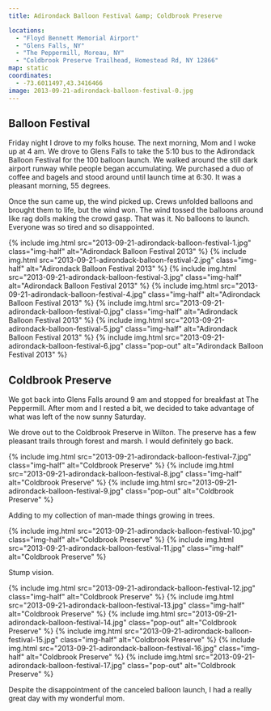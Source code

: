 ```yaml
---
title: Adirondack Balloon Festival &amp; Coldbrook Preserve

locations:
  - "Floyd Bennett Memorial Airport"
  - "Glens Falls, NY"
  - "The Peppermill, Moreau, NY"
  - "Coldbrook Preserve Trailhead, Homestead Rd, NY 12866"
map: static
coordinates:
  - -73.6011497,43.3416466
image: 2013-09-21-adirondack-balloon-festival-0.jpg
---
```


## Balloon Festival

Friday night I drove to my folks house. The next morning, Mom and I woke up at 4 am. We drove to Glens Falls to take the 5:10 bus to the Adirondack Balloon Festival for the 100 balloon launch. We walked around the still dark airport runway while people began accumulating. We purchased a duo of coffee and bagels and stood around until launch time at 6:30. It was a pleasant morning, 55 degrees.

Once the sun came up, the wind picked up. Crews unfolded balloons and brought them to life, but the wind won. The wind tossed the balloons around like rag dolls making the crowd gasp. That was it. No balloons to launch. Everyone was so tired and so disappointed.

<div class="photos">

{% include img.html src="2013-09-21-adirondack-balloon-festival-1.jpg" class="img-half" alt="Adirondack Balloon Festival 2013" %}
{% include img.html src="2013-09-21-adirondack-balloon-festival-2.jpg" class="img-half" alt="Adirondack Balloon Festival 2013" %}
{% include img.html src="2013-09-21-adirondack-balloon-festival-3.jpg" class="img-half" alt="Adirondack Balloon Festival 2013" %}
{% include img.html src="2013-09-21-adirondack-balloon-festival-4.jpg" class="img-half" alt="Adirondack Balloon Festival 2013" %}
{% include img.html src="2013-09-21-adirondack-balloon-festival-0.jpg" class="img-half" alt="Adirondack Balloon Festival 2013" %}
{% include img.html src="2013-09-21-adirondack-balloon-festival-5.jpg" class="img-half" alt="Adirondack Balloon Festival 2013" %}
{% include img.html src="2013-09-21-adirondack-balloon-festival-6.jpg" class="pop-out" alt="Adirondack Balloon Festival 2013" %}

</div>

## Coldbrook Preserve

We got back into Glens Falls around 9 am and stopped for breakfast at The Peppermill. After mom and I rested a bit, we decided to take advantage of what was left of the now sunny Saturday.

We drove out to the Coldbrook Preserve in Wilton. The preserve has a few pleasant trails through forest and marsh. I would definitely go back.

<div class="photos">

{% include img.html src="2013-09-21-adirondack-balloon-festival-7.jpg" class="img-half" alt="Coldbrook Preserve" %}
{% include img.html src="2013-09-21-adirondack-balloon-festival-8.jpg" class="img-half" alt="Coldbrook Preserve" %}
{% include img.html src="2013-09-21-adirondack-balloon-festival-9.jpg" class="pop-out" alt="Coldbrook Preserve" %}

</div>

Adding to my collection of man-made things growing in trees.

<div class="photos">

{% include img.html src="2013-09-21-adirondack-balloon-festival-10.jpg" class="img-half" alt="Coldbrook Preserve" %}
{% include img.html src="2013-09-21-adirondack-balloon-festival-11.jpg" class="img-half" alt="Coldbrook Preserve" %}

</div>

Stump vision.

<div class="photos">

{% include img.html src="2013-09-21-adirondack-balloon-festival-12.jpg" class="img-half" alt="Coldbrook Preserve" %}
{% include img.html src="2013-09-21-adirondack-balloon-festival-13.jpg" class="img-half" alt="Coldbrook Preserve" %}
{% include img.html src="2013-09-21-adirondack-balloon-festival-14.jpg" class="pop-out" alt="Coldbrook Preserve" %}
{% include img.html src="2013-09-21-adirondack-balloon-festival-15.jpg" class="img-half" alt="Coldbrook Preserve" %}
{% include img.html src="2013-09-21-adirondack-balloon-festival-16.jpg" class="img-half" alt="Coldbrook Preserve" %}
{% include img.html src="2013-09-21-adirondack-balloon-festival-17.jpg" class="pop-out" alt="Coldbrook Preserve" %}

</div>

Despite the disappointment of the canceled balloon launch, I had a really great day with my wonderful mom.
